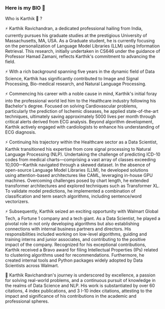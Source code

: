 ### Here is my BIO 👋

<!--
**karthikRavichandran/karthikRavichandran** is a ✨ _special_ ✨ repository because its `README.md` (this file) appears on your GitHub profile.

Here are some ideas to get you started:

- 🔭 I’m currently working on ...
- 🌱 I’m currently learning ...
- 👯 I’m looking to collaborate on ...
- 🤔 I’m looking for help with ...
- 💬 Ask me about ...
- 📫 How to reach me: ...
- 😄 Pronouns: ...
- ⚡ Fun fact: ...
-->

Who is Karthik 💬 ?

⚡ Karthik Ravichandran, a dedicated professional hailing from India, currently pursues his graduate studies at the prestigious University of Massachusetts, MA, USA. As a Graduate student, he is currently focusing on the personalization of Language Model Libraries (LLM) using Information Retrieval. This research, initially undertaken in CS646 under the guidance of Professor Hamad Zamani, reflects Karthik's commitment to advancing the field.

⚡ With a rich background spanning five years in the dynamic field of Data Science, Karthik has significantly contributed to Image and Signal Processing, Bio-medical research, and Natural Language Processing.

⚡ Commencing his career with a noble cause in mind, Karthik's initial foray into the professional world led him to the Healthcare industry following his Bachelor's degree. Focused on solving Cardiovascular problems, particularly the prediction of Ischemic diseases, he applied state-of-the-art techniques, ultimately saving approximately 5000 lives per month through critical alerts derived from ECG analysis. Beyond algorithm development, Karthik actively engaged with cardiologists to enhance his understanding of ECG diagnosis.

⚡ Continuing his trajectory within the Healthcare sector as a Data Scientist, Karthik transitioned his expertise from core signal processing to Natural Language Processing (NLP). Undertaking the challenge of predicting ICD-10 codes from medical charts—comprising a vast array of classes exceeding 10,000—Karthik navigated through a skewed dataset. In the absence of open-source Language Model Libraries (LLM), he developed solutions using attention-based architectures like CAML, leveraging in-house GPU machines. Overcoming challenges posed by chart length, he extended transformer architectures and explored techniques such as Transformer XL. To validate model predictions, he implemented a combination of classification and term search algorithms, including sentence/word vectorizers.

⚡ Subsequently, Karthik seized an exciting opportunity with Walmart Global Tech, a Fortune 1 company and a tech giant. As a Data Scientist, he played a pivotal role in not only developing algorithms but also establishing connections with internal business partners and directors. His responsibilities included working on low-level algorithms, guiding and training interns and junior associates, and contributing to the positive impact of the company. Recognized for his exceptional contributions, Karthik received a Bravo award for filing Intellectual Properties (IPs) related to clustering algorithms used for recommendations. Furthermore, he created internal tools and Python packages widely adopted by Data Scientists across Walmart.

🔭 Karthik Ravichandran's journey is underscored by excellence, a passion for solving real-world problems, and a continuous pursuit of knowledge in the realms of Data Science and NLP. His work is substantiated by over 60 citations, 4 index publications, and 3 I-10 index citations, attesting to the impact and significance of his contributions in the academic and professional spheres.

